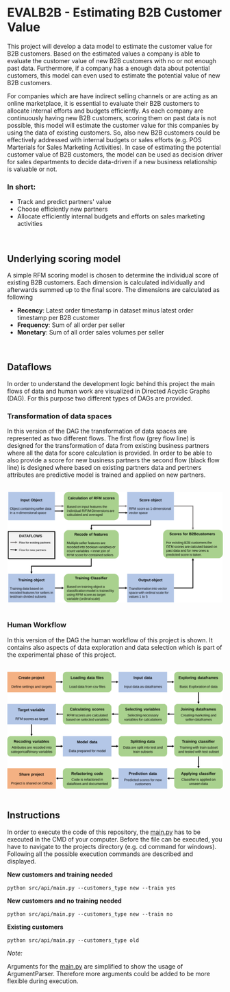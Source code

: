 # **EVALB2B** - Estimating B2B Customer Value

This project will develop a data model to estimate the customer value for B2B customers. Based on the estimated values a company is able to evaluate the customer value of new B2B customers with no or not enough past data. Furthermore, if a company has a enough data about potential customers, this model can even used to estimate the potential value of new B2B customers.

For companies which are have indirect selling channels or are acting as an online marketplace, it is essential to evaluate their B2B customers to allocate internal efforts and budgets efficiently. As each company are continuously having new B2B customers, scoring them on past data is not possible, this model will estimate the customer value for this companies by using the data of existing customers. So, also new B2B customers could be effectively addressed with internal budgets or sales efforts (e.g. POS Marterials for Sales Marketing Activities). In case of estimating the potential customer value of B2B customers, the model can be used as decision driver for sales departments to decide data-driven if a new business relationship is valuable or not.

### **In short:**

- Track and predict partners' value
- Choose efficiently new partners
- Allocate efficiently internal budgets and efforts on sales marketing activities

</br>

## **Underlying scoring model**

A simple RFM scoring model is chosen to determine the individual score of existing B2B customers. Each dimension is calculated individually and afterwards summed up to the final score. The dimensions are calculated as following

- **Recency**: Latest order timestamp in dataset minus latest order timestamp per B2B customer
- **Frequency**: Sum of all order per seller
- **Monetary**: Sum of all order sales volumes per seller

</br>

## **Dataflows**
In order to understand the development logic behind this project the main flows of data and human work are visualized in Directed Acyclic Graphs (DAG). For this purpose two different types of DAGs are provided.
### **Transformation of data spaces**
In this version of the DAG the transformation of data spaces are represented as two different flows. The first flow (grey flow line) is designed for the transformation of data from existing business partners where all the data for score calculation is provided. In order to be able to also provide a score for new business partners the second flow (black flow line) is designed where based on existing partners data and pertners attributes are predictive model is trained and applied on new partners.

</br>
<img src='dag_space_flow.svg'/>
</br>
</br>

### **Human Workflow**
In this version of the DAG the human workflow of this project is shown. It contains also aspects of data exploration and data selection which is part of the experimental phase of this project.

</br>
<img src='dag_human_workflow.svg'/>
</br>
</br>

## **Instructions**

In order to execute the code of this repository, the [main.py](src/api/main.py) has to be executed in the CMD of your computer. Before the file can be executed, you have to navigate to the projects directory (e.g. cd command for windows). Following all the possible execution commands are described and displayed.

**New customers and training needed**
```
python src/api/main.py --customers_type new --train yes
```

**New customers and no training needed**
```
python src/api/main.py --customers_type new --train no
```

**Existing customers**
```
python src/api/main.py --customers_type old
```

*Note:* 

Arguments for the [main.py](src/api/main.py) are simplified to show the usage of ArgumentParser. Therefore more arguments could be added to be more flexible during execution.
